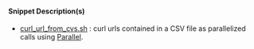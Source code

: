 #### Snippet Description(s) ####
  - [curl_url_from_cvs.sh](curl_url_from_cvs.sh) : curl urls contained in a CSV file as parallelized calls using [Parallel](https://www.gnu.org/software/parallel/).
